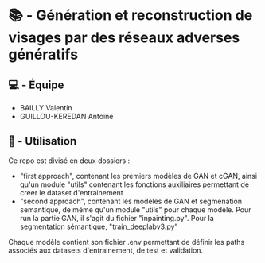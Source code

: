 # :books: - Génération et reconstruction de visages par des réseaux adverses génératifs


## :computer: - Équipe 

- BAILLY Valentin
- GUILLOU-KEREDAN Antoine


## :memo: - Utilisation

Ce repo est divisé en deux dossiers :
- "first approach", contenant les premiers modèles de GAN et cGAN, ainsi qu'un module "utils" contenant les fonctions auxiliaires permettant de creer le dataset d'entrainement
- "second approach", contenant les modèles de GAN et segmenation semantique, de même qu'un module "utils" pour chaque modèle. Pour run la partie GAN, il s'agit du fichier "inpainting.py". Pour la segmentation sémantique, "train_deeplabv3.py"

Chaque modèle contient son fichier .env permettant de définir les paths associés aux datasets d'entrainement, de test et validation.

